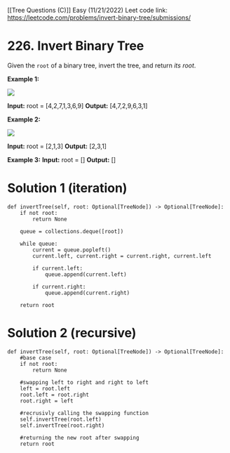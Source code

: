 [[Tree Questions (C)]] 
Easy (11/21/2022)
Leet code link: https://leetcode.com/problems/invert-binary-tree/submissions/

# 226. Invert Binary Tree
Given the `root` of a binary tree, invert the tree, and return _its root_.

**Example 1:**

![](https://assets.leetcode.com/uploads/2021/03/14/invert1-tree.jpg)

**Input:** root = [4,2,7,1,3,6,9]
**Output:** [4,7,2,9,6,3,1]

**Example 2:**

![](https://assets.leetcode.com/uploads/2021/03/14/invert2-tree.jpg)

**Input:** root = [2,1,3]
**Output:** [2,3,1]

**Example 3:**
**Input:** root = []
**Output:** []

# Solution 1 (iteration)

    def invertTree(self, root: Optional[TreeNode]) -> Optional[TreeNode]:
        if not root:
            return None

        queue = collections.deque([root])
        
        while queue:
            current = queue.popleft()
            current.left, current.right = current.right, current.left

            if current.left:
                queue.append(current.left)

            if current.right:
                queue.append(current.right)
        
        return root

# Solution 2 (recursive)

    def invertTree(self, root: Optional[TreeNode]) -> Optional[TreeNode]:
        #base case
        if not root:
            return None
        
        #swapping left to right and right to left
        left = root.left
        root.left = root.right
        root.right = left

        #recrusivly calling the swapping function
        self.invertTree(root.left)
        self.invertTree(root.right)

        #returning the new root after swapping
        return root

